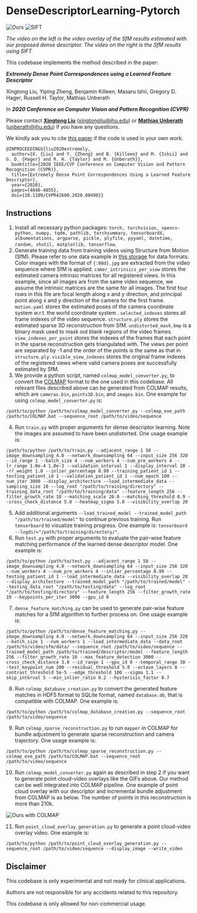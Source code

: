 # DenseDescriptorLearning-Pytorch

![Ours](point_cloud_overlay_fm_only_spatial_grouping.gif) ![SIFT](point_cloud_overlay_SIFT.gif)

*The video on the left is the video overlay of the SfM results estimated with our proposed dense descriptor. The video on the right is the SfM results using SIFT*


This codebase implements the method described in the paper:

***Extremely Dense Point Correspondences using a Learned Feature Descriptor***

Xingtong Liu, Yiping Zheng, Benjamin Killeen, Masaru Ishii, Gregory D. Hager, Russell H. Taylor, Mathias Unberath

In ***2020 Conference on Computer Vision and Pattern Recognition (CVPR)***

Please contact [**Xingtong Liu**](http://www.cs.jhu.edu/~xingtongl/) (xingtongliu@jhu.edu) or [**Mathias Unberath**](https://www.cs.jhu.edu/faculty/mathias-unberath/) (unberath@jhu.edu) if you have any questions.

We kindly ask you to cite [this paper](https://ieeexplore.ieee.org/document/9157241) if the code is used in your own work.
```
@INPROCEEDINGS{liu2020extremely,
  author={X. {Liu} and Y. {Zheng} and B. {Killeen} and M. {Ishii} and G. D. {Hager} and R. H. {Taylor} and M. {Unberath}},
  booktitle={2020 IEEE/CVF Conference on Computer Vision and Pattern Recognition (CVPR)}, 
  title={Extremely Dense Point Correspondences Using a Learned Feature Descriptor}, 
  year={2020},
  pages={4846-4855},
  doi={10.1109/CVPR42600.2020.00490}}
```

## Instructions

1. Install all necessary python packages: ```torch, torchvision, opencv-python, numpy, tqdm, pathlib, torchsummary, tensorboardX, albumentations, argparse, pickle, plyfile, pyyaml, datetime, random, shutil, matplotlib, tensorflow```.
2. Generate training data from training videos using Structure from Motion (SfM). Please refer to one data example in [this storage](https://livejohnshopkins-my.sharepoint.com/:u:/g/personal/xliu89_jh_edu/EQBBHA7nrzpEhwnzu9PHVrkBAw7JTS8skhzMi-NS044mVg?e=fPj31p) for data formats.
Color images with the format of ```{:08d}.jpg``` are extracted from the video sequence where SfM is applied. ```camer_intrinsics_per_view``` stores the estimated camera intrinsic matrices for all registered views. 
In this example, since all images are from the same video sequence, we assume the intrinsic matrices are the same for all images. The first four rows in this file are focal length along x and y direction, and principal point along x and y direction of the camera for the first frame. 
```motion.yaml``` stores the estimated poses of the camera coordinate system w.r.t. the world coordinate system . ```selected_indexes``` stores all frame indexes of the video sequence. 
```structure.ply``` stores the estimated sparse 3D reconstruction from SfM. ```undistorted_mask.bmp``` is a binary mask used to mask out blank regions of the video frames. 
```view_indexes_per_point``` stores the indexes of the frames that each point in the sparse reconstruction gets triangulated with. 
The views per point are separated by -1 and the order of the points is the same as that in ```structure.ply```. 
```visible_view_indexes``` stores the original frame indexes of the registered views where valid camera poses are successfully estimated by SfM. 
3. We provide a python script, named ```colmap_model_converter.py```, to convert the [COLMAP](https://colmap.github.io/) format to the one used in this codebase. 
All relevant files described above can be generated from COLMAP results, which are ```cameras.bin```, ```points3D.bin```, and ```images.bin```.
One example for using ```colmap_model_converter.py``` is:
```
/path/to/python /path/to/colmap_model_converter.py --colmap_exe_path /path/to/COLMAP.bat --sequence_root /path/to/video/sequence
```
4. Run ```train.py``` with proper arguments for dense descriptor learning. Note the images are assumed to have been undistorted. One usage example is:
```
/path/to/python /path/to/train.py --adjacent_range 1 50 --image_downsampling 4.0 --network_downsampling 64 --input_size 256 320 --id_range 1 --batch_size 4 --num_workers 4 --num_pre_workers 4 --lr_range 1.0e-4 1.0e-3 --validation_interval 1 --display_interval 20 --rr_weight 1.0 --inlier_percentage 0.99 --training_patient_id 1 --testing_patient_id 1 --validation_patient_id 1 --num_epoch 100 --num_iter 3000 --display_architecture --load_intermediate_data --sampling_size 10 --log_root "/path/to/training/directory" --training_data_root "/path/to/training/data" --feature_length 256 --filter_growth_rate 10 --matching_scale 20.0 --matching_threshold 0.9 --cross_check_distance 5.0 --heatmap_sigma 5.0 --visibility_overlap 20 
```
5. Add additional arguments ```--load_trained_model --trained_model_path "/path/to/trained/model"``` to continue previous training. Run ```tensorboard``` to visualize training progress. One example is: ```tensorboard --logdir="/path/to/training/directory/"```.
6. Run ```test.py``` with proper arguments to evaluate the pair-wise feature matching performance of the learned dense descriptor model. One example is:
```
/path/to/python /path/to/test.py --adjacent_range 1 50 --image_downsampling 4.0 --network_downsampling 64 --input_size 256 320 --num_workers 4 --num_pre_workers 4 --inlier_percentage 0.99 --testing_patient_id 1 --load_intermediate_data --visibility_overlap 20
--display_architecture --trained_model_path "/path/to/trained/model" --testing_data_root "/path/to/testing/data" --log_root "/path/to/testing/directory" --feature_length 256 --filter_growth_rate 10 --keypoints_per_iter 3000 --gpu_id 0
```
7. ```dense_feature_matching.py``` can be used to generate pair-wise feature matches for a SfM algorithm to further process on. One usage example is:
```
/path/to/python /path/to/dense_feature_matching.py --image_downsampling 4.0 --network_downsampling 64 --input_size 256 320 --batch_size 1 --num_workers 1 --load_intermediate_data --data_root /path/to/video/sfm/data/ --sequence_root /path/to/video/sequence --trained_model_path /path/to/trained/descriptor/model --feature_length 256 --filter_growth_rate 10 --max_feature_detection 3000 --cross_check_distance 3.0 --id_range 1 --gpu_id 0 --temporal_range 30 --test_keypoint_num 200 --residual_threshold 5.0 --octave_layers 8 --contrast_threshold 5e-5 --edge_threshold 100 --sigma 1.1 --skip_interval 5 --min_inlier_ratio 0.2 --hysterisis_factor 0.7
```
8. Run ```colmap_database_creation.py``` to convert the generated feature matches in HDF5 format to SQLite format, named ```database.db```, that is compatible with COLMAP. One example is:
```
/path/to/python /path/to/colmap_database_creation.py --sequence_root /path/to/video/sequence
``` 
9. Run ```colmap_sparse_reconstruction.py``` to run ```mapper``` in COLMAP for bundle adjustment to generate sparse reconstruction and camera trajectory. One usage example is:
```
/path/to/python /path/to/colmap_sparse_reconstruction.py --colmap_exe_path /path/to/COLMAP.bat --sequence_root /path/to/video/sequence
```
10. Run ```colmap_model_converter.py``` again as described in step 2 if you want to generate point cloud-video overlays like the GIFs above. Our method can be well integrated into COLMAP pipeline. One example of point cloud overlay with our descriptor and incremental bundle adjustment from COLMAP is as below. The number of points in this reconstruction is more than 210k.

![Ours with COLMAP](point_cloud_overlay_with_colmap.gif)

11. Run ```point_cloud_overlay_generation.py``` to generate a point cloud-video overlay video. One example is:
```
/path/to/python /path/to/point_cloud_overlay_generation.py --sequence_root /path/to/video/sequence --display_image --write_video
```

## Disclaimer

This codebase is only experimental and not ready for clinical applications.

Authors are not responsible for any accidents related to this repository.

This codebase is only allowed for non-commercial usage.

